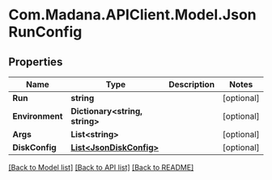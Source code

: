 
# Com.Madana.APIClient.Model.JsonRunConfig

## Properties

Name | Type | Description | Notes
------------ | ------------- | ------------- | -------------
**Run** | **string** |  | [optional] 
**Environment** | **Dictionary&lt;string, string&gt;** |  | [optional] 
**Args** | **List&lt;string&gt;** |  | [optional] 
**DiskConfig** | [**List&lt;JsonDiskConfig&gt;**](JsonDiskConfig.md) |  | [optional] 

[[Back to Model list]](../README.md#documentation-for-models)
[[Back to API list]](../README.md#documentation-for-api-endpoints)
[[Back to README]](../README.md)

